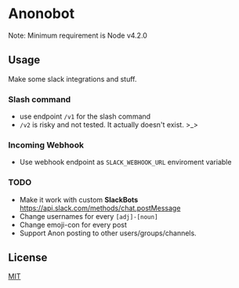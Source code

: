 # Anonobot

Note: Minimum requirement is Node v4.2.0

## Usage

Make some slack integrations and stuff.
### Slash command
* use endpoint `/v1` for the slash command
* `/v2` is risky and not tested. It actually doesn't exist. >_>

### Incoming Webhook
* Use webhook endpoint as `SLACK_WEBHOOK_URL` enviroment variable

### TODO
* Make it work with custom **SlackBots**  https://api.slack.com/methods/chat.postMessage
* Change usernames for every `[adj]-[noun]`
* Change emoji-con for every post
* Support Anon posting to other users/groups/channels. 

## License

[MIT](/LICENSE)
